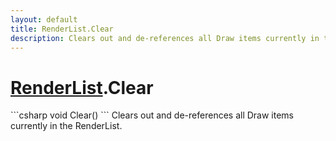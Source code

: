 ```yaml
---
layout: default
title: RenderList.Clear
description: Clears out and de-references all Draw items currently in the RenderList.
---
```

# [RenderList]({{site.url}}/Pages/StereoKit/RenderList.html).Clear

<div class='signature' markdown='1'>
```csharp
void Clear()
```
Clears out and de-references all Draw items currently in
the RenderList.
</div>




